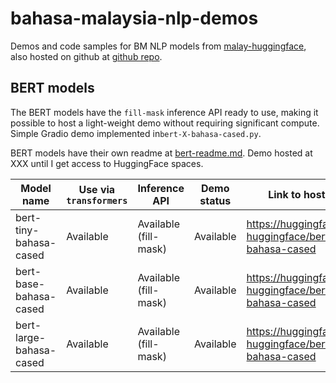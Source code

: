# bahasa-malaysia-nlp-demos

Demos and code samples for BM NLP models from [malay-huggingface](https://huggingface.co/malay-huggingface), also hosted on github at [github repo](https://github.com/malaysia-ai/malay-huggingface).

##  BERT models

The BERT models have the `fill-mask` inference API ready to use, making it possible to host a light-weight demo without requiring significant compute.  Simple Gradio demo implemented in`bert-X-bahasa-cased.py`. 

BERT models have their own readme at [bert-readme.md](bert-readme.md). Demo hosted at XXX until I get access to HuggingFace spaces.

<!--
Open items moving ahead:
+ What other tasks available
-->

| Model name              | Use via `transformers` | Inference API         | Demo status | Link to hosted model
| ----------------------- | ---------------------- | --------------------- | ----------- | ----
| bert-tiny-bahasa-cased  | Available              | Available (fill-mask) | Available   | https://huggingface.co/malay-huggingface/bert-tiny-bahasa-cased
| bert-base-bahasa-cased  | Available              | Available (fill-mask) | Available   | https://huggingface.co/malay-huggingface/bert-base-bahasa-cased     
| bert-large-bahasa-cased | Available              | Available (fill-mask) | Available   | https://huggingface.co/malay-huggingface/bert-large-bahasa-cased
    